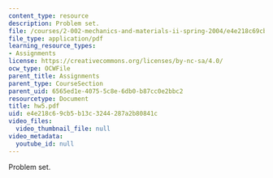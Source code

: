 ```yaml
---
content_type: resource
description: Problem set.
file: /courses/2-002-mechanics-and-materials-ii-spring-2004/e4e218c69cb5b13c3244287a2b80841c_hw5.pdf
file_type: application/pdf
learning_resource_types:
- Assignments
license: https://creativecommons.org/licenses/by-nc-sa/4.0/
ocw_type: OCWFile
parent_title: Assignments
parent_type: CourseSection
parent_uid: 6565ed1e-4075-5c8e-6db0-b87cc0e2bbc2
resourcetype: Document
title: hw5.pdf
uid: e4e218c6-9cb5-b13c-3244-287a2b80841c
video_files:
  video_thumbnail_file: null
video_metadata:
  youtube_id: null
---
```

Problem set.